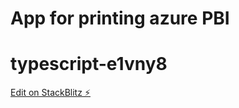 



# App for printing azure PBI 



# typescript-e1vny8

[Edit on StackBlitz ⚡️](https://stackblitz.com/edit/typescript-e1vny8)